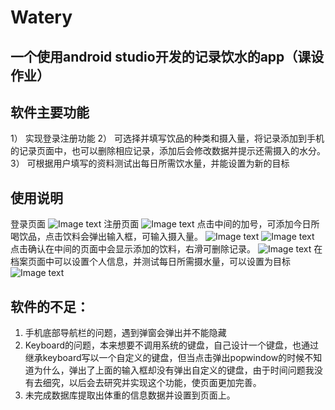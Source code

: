 # Watery
## 一个使用android studio开发的记录饮水的app（课设作业）


## 软件主要功能
1）	实现登录注册功能
2）	可选择并填写饮品的种类和摄入量，将记录添加到手机的记录页面中，也可以删除相应记录，添加后会修改数据并提示还需摄入的水分。
3）	可根据用户填写的资料测试出每日所需饮水量，并能设置为新的目标

## 使用说明
登录页面
![Image text](https://github.com/Quinnyuu/Watery/blob/master/app/src/main/res/productShow/login.png)
注册页面
 ![Image text](https://github.com/Quinnyuu/Watery/blob/master/app/src/main/res/productShow/resign.png)
点击中间的加号，可添加今日所喝饮品，点击饮料会弹出输入框，可输入摄入量。
![Image text](https://github.com/Quinnyuu/Watery/blob/master/app/src/main/res/productShow/today.png)
![Image text](https://github.com/Quinnyuu/Watery/blob/master/app/src/main/res/productShow/today2.png)
点击确认在中间的页面中会显示添加的饮料，右滑可删除记录。
![Image text](https://github.com/Quinnyuu/Watery/blob/master/app/src/main/res/productShow/record.png)
在档案页面中可以设置个人信息，并测试每日所需摄水量，可以设置为目标
![Image text](https://github.com/Quinnyuu/Watery/blob/master/app/src/main/res/productShow/me.png)

## 软件的不足：
1.	手机底部导航栏的问题，遇到弹窗会弹出并不能隐藏
2.	Keyboard的问题，本来想要不调用系统的键盘，自己设计一个键盘，也通过继承keyboard写以一个自定义的键盘，但当点击弹出popwindow的时候不知道为什么，弹出了上面的输入框却没有弹出自定义的键盘，由于时间问题我没有去细究，以后会去研究并实现这个功能，使页面更加完善。
3.	未完成数据库提取出体重的信息数据并设置到页面上。
